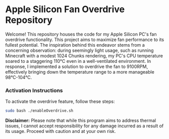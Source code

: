 # Apple Silicon Fan Overdrive Repository

Welcome! This repository houses the code for my Apple Silicon PC's fan overdrive functionality. This project aims to maximize fan performance to its fullest potential. The inspiration behind this endeavor stems from a concerning observation: during seemingly light usage, such as running Minecraft with a modest 1024 Chunks rendering, my PC's CPU temperature soared to a staggering 110°C even in a well-ventilated environment. In response, I implemented a solution to overdrive the fan to 9100RPM, effectively bringing down the temperature range to a more manageable 98°C-104°C.

### Activation Instructions
To activate the overdrive feature, follow these steps:

```bash
sudo bash ./enableOverdrive.sh
```

**Disclaimer:** Please note that while this program aims to address thermal issues, I cannot accept responsibility for any damage incurred as a result of its usage. Proceed with caution and at your own risk.
